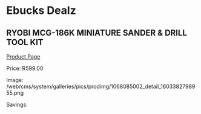 
# Ebucks Dealz
## RYOBI MCG-186K MINIATURE SANDER & DRILL TOOL KIT
[Product Page](https://www.ebucks.com/web/shop/productSelected.do?prodId=1068085002&catId=717342768)

Price: R599.00

Image: /web/cms/system/galleries/pics/prodimg/1068085002_detail_1603382798955.png

Savings: 


	